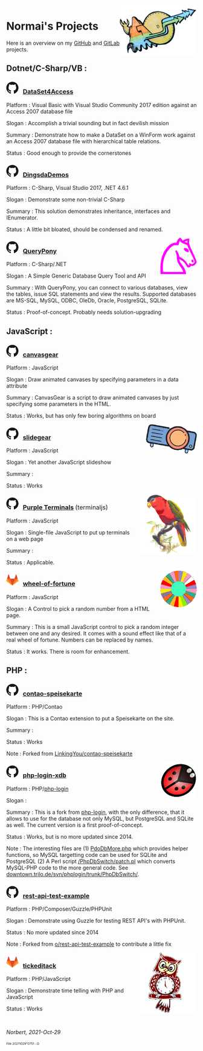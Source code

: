 ﻿<img src="./icos/20151109o201812.wallpaintinglogoflat.v0.x0256y0168.png" align="right" width="204" height="134" alt="Logo 20151109°201812">

# Normai's Projects

Here is an overview on my [GitHub](https://github.com/normai/) and [GitLab](https://gitlab.com/normai/) projects.

## Dotnet/C-Sharp/VB :

### ![GitHub icon](./icos/20180615o0435.githubmark1.v0.x0032y0032.png) &nbsp; [DataSet4Access](https://github.com/normai/DataSet4Access)

Platform : Visual Basic with Visual Studio Community 2017 edition against an Access 2007 database file

Slogan : Accomplish a trivial sounding but in fact devilish mission

Summary : Demonstrate how to make a DataSet on a WinForm work against an Access 2007 database file with hierarchical table relations. 

Status : Good enough to provide the cornerstones

### ![GitHub icon](./icos/20180615o0435.githubmark1.v0.x0032y0032.png) &nbsp; [DingsdaDemos](https://github.com/normai/DingsdaDemos)

Platform : C-Sharp, Visual Studio 2017, .NET 4.6.1

Slogan : Demonstrate some non-trivial C-Sharp

Summary : This solution demonstrates inheritance, interfaces and IEnumerator.

Status : A little bit bloated, should be condensed and renamed.

<img src="./icos/20130705o0812.mcol-chess-horse.v0.x0200y0200.png" align="right" width="96" height="96" alt="Logo 20130705°0812">

### ![GitHub icon](./icos/20180615o0435.githubmark1.v0.x0032y0032.png) &nbsp; [QueryPony](https://github.com/normai/QueryPony)

Platform : C-Sharp/.NET

Slogan : A Simple Generic Database Query Tool and API

Summary : With QueryPony, you can connect to various databases, view the tables, issue SQL statements and view the results. Supported databases are MS-SQL, MySQL, ODBC, OleDb, Oracle, PostgreSQL, SQLite.

Status : Proof-of-concept. Probably needs solution-upgrading

## JavaScript :

### ![GitHub icon](./icos/20180615o0435.githubmark1.v0.x0032y0032.png) &nbsp; [canvasgear](https://github.com/normai/canvasgear)

Platform : JavaScript

Slogan : Draw animated canvases by specifying parameters in a data attribute

Summary : CanvasGear is a script to draw animated canvases by just specifying some parameters in the HTML.

Status : Works, but has only few boring algorithms on board

<img src="./icos/20190123o1126.plasticineprojector.v2.x0192y0112.png" align="right" width="134" height="78" alt="Logo 20130705°0812">

### ![GitHub icon](./icos/20180615o0435.githubmark1.v0.x0032y0032.png) &nbsp; [slidegear](https://github.com/normai/slidegear)

Platform : JavaScript

Slogan : Yet another JavaScript slideshow

Summary :

Status : Works

<img src="./icos/20210512o1713.purple-bellied-lory.v2.x0256y0256.png" align="right" width="160" height="160" alt="Logo 20210512°1713">

### ![GitHub icon](./icos/20180615o0435.githubmark1.v0.x0032y0032.png) &nbsp; [Purple Terminals](https://github.com/normai/terminaljs) <span style="font-weight:normal;">(terminaljs)</span>

Platform : JavaScript

Slogan : Single-file JavaScript to put up terminals on a web page

Summary :

Status : Applicable.

<img src="./icos/20210820o1133.blank-wof-1-3162961.v0.x0128y0128.png" align="right" width="96" height="96" alt="Logo 20210820°1133">

### ![GitLab icon](./icos/20191224o1353.gitlab.v2.x0032y0032.png) &nbsp; [wheel-of-fortune](https://gitlab.com/normai/wheel-of-fortune)

Platform : JavaScript

Slogan : A Control to pick a random number from a HTML page.

Summary : This is a small JavaScript control to pick a random integer
 between one and any desired. It comes with a sound effect like that
 of a real wheel of fortune. Numbers can be replaced by names.

Status : It works. There is room for enhancement.

## PHP :

### ![GitHub icon](./icos/20180615o0435.githubmark1.v0.x0032y0032.png) &nbsp; [contao-speisekarte](https://github.com/normai/contao-speisekarte)

Platform : PHP/Contao

Slogan : This is a Contao extension to put a Speisekarte on the site.

Summary :

Status : Works

Note : Forked from [LinkingYou/contao-speisekarte](https://github.com/LinkingYou/contao-speisekarte)

<img src="./icos/20140713o061302.KlausGena_Ladybird_1.x0180y0180.png" align="right" width="96" height="96" alt="Logo 20140713°061302">

### ![GitHub icon](./icos/20180615o0435.githubmark1.v0.x0032y0032.png) &nbsp; [php-login-xdb](https://github.com/normai/php-login-xdb)

Platform : PHP/[php-login](https://github.com/panique/php-login)

Slogan :

Summary : This is a fork from [php-login](https://github.com/panique/php-login),
 with the only difference, that it allows to use for the database not only MySQL,
 but PostgreSQL and SQLite as well. The current version is a first proof-of-concept.

Status : Works, but is no more updated since 2014.

Note : The interesting files are
 (1) [PdoDbMore.php](https://github.com/normai/php-login-xdb/blob/master/application/PdoDbMore.php)
 which provides helper functions, so MySQL targetting code can be used for SQLite and PostgreSQL
 (2) A Perl script [/PhpDbSwitch/patch.pl](https://downtown.trilo.de/svn/phplogin/trunk/PhpDbSwitch/patch.pl)
 which converts MySQL-PHP code to the more general code.
 See [downtown.trilo.de/svn/phplogin/trunk/PhpDbSwitch/](https://downtown.trilo.de/svn/phplogin/trunk/PhpDbSwitch/index.html).

### ![GitHub icon](./icos/20180615o0435.githubmark1.v0.x0032y0032.png) &nbsp; [rest-api-test-example](https://github.com/normai/rest-api-test-example)

Platform : PHP/Composer/Guzzle/PHPUnit

Slogan : Demonstrate using Guzzle for testing REST API's with PHPUnit.

Status : No more updated since 2014

Note : Forked from [o/rest-api-test-example](https://github.com/o/rest-api-test-example)
 to contribute a little fix

<img src="./icos/20210904o1113.owl-clock-2.v2.x0256y0256.png" align="right" width="160" height="160" alt="Logo 20210904°1113">

### ![GitLab icon](./icos/20191224o1353.gitlab.v2.x0032y0032.png) &nbsp; [tickeditack](https://gitlab.com/normai/tickeditack)

Platform : PHP/JavaScript

Slogan : Demonstrate time telling with PHP and JavaScript

Status : Works

&nbsp;

*Norbert, 2021-Oct-29*

<sup><sub><sup>File 20211029°0751 ܀Ω</sup></sub></sup>
